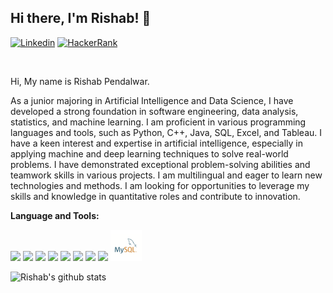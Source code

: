 ## Hi there, I'm Rishab! 👋

[![Linkedin](https://img.shields.io/badge/-LinkedIn-blue?style=flat&logo=Linkedin&logoColor=white)](https://www.linkedin.com/in/rishab-pendalwar)
[![HackerRank](https://img.shields.io/badge/-HackerRank-green?style=flat&logo=HackerRank&logoColor=black)](https://www.hackerrank.com/profile/Antisource)

<br/>

Hi, My name is Rishab Pendalwar.

As a junior majoring in Artificial Intelligence and Data Science, I have developed a strong foundation in software engineering, data analysis, statistics, and machine learning. I am proficient in various programming languages and tools, such as Python, C++, Java, SQL, Excel, and Tableau. I have a keen interest and expertise in artificial intelligence, especially in applying machine and deep learning techniques to solve real-world problems. I have demonstrated exceptional problem-solving abilities and teamwork skills in various projects. I am multilingual and eager to learn new technologies and methods. I am looking for opportunities to leverage my skills and knowledge in quantitative roles and contribute to innovation.

  
**Language and Tools:** 

<code><img height="50" src="https://github.com/konpa/devicon/blob/master/icons/python/python-original.svg"></code>
<code><img height="50" src="https://github.com/konpa/devicon/blob/master/icons/java/java-original.svg"></code>
<code><img height="50" src="https://github.com/konpa/devicon/blob/master/icons/cplusplus/cplusplus-original.svg"></code>
<code><img height="50" src="https://github.com/konpa/devicon/blob/master/icons/googlecloud/googlecloud-original.svg"></code>
<code><img height="50" src="https://github.com/konpa/devicon/blob/master/icons/git/git-original.svg"></code>
<code><img height="50" src="https://github.com/konpa/devicon/blob/master/icons/linux/linux-original.svg"></code>
<code><img height="50" src="https://github.com/konpa/devicon/blob/master/icons/html5/html5-original.svg"></code>
<code><img height="50" src="https://github.com/konpa/devicon/blob/master/icons/css3/css3-original.svg"></code>
<code><img height="50" src="https://raw.githubusercontent.com/github/explore/80688e429a7d4ef2fca1e82350fe8e3517d3494d/topics/mysql/mysql.png"></code>





![Rishab's github stats](https://github-readme-stats.vercel.app/api?username=Antisource&theme=radical&show_icons=true&hide_border=true&count_private=false)
